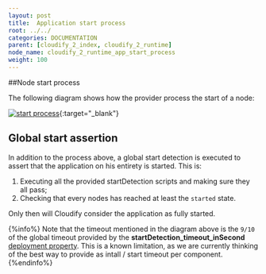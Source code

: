 ```yaml
---
layout: post
title:  Application start process
root: ../../
categories: DOCUMENTATION
parent: [cloudify_2_index, cloudify_2_runtime]
node_name: cloudify_2_runtime_app_start_process
weight: 100
---
```


##Node start process

The following diagram shows how the provider process the start of a node: 

[![start process][start_process_png_url]][start_process_html_url]{:target="_blank"}
  
  

## Global start assertion
In addition to the process above, a global start detection is executed to assert that the application on his entirety is started. This is:

1. Executing all the provided startDetection scripts and making sure they all pass;
2. Checking that every nodes has reached at least the `started` state.  

Only then will Cloudify consider the application as fully started.

{%info%}
Note that the timeout mentioned in the diagram above is the `9/10` of the global timeout provided by the **startDetection_timeout_inSecond** [deployment property](#/documentation/cloudify2_driver/deployment_properties.html).
This is a known limitation, as we are currently thinking of the best way to provide as intall / start timeout per component.
{%endinfo%}

[start_process_png_url]: ../../images/cloudify2_driver/start_processing.png  "start process"
[start_process_html_url]: ../../files/cloudify2_driver/start_lifecycle.html "start process"